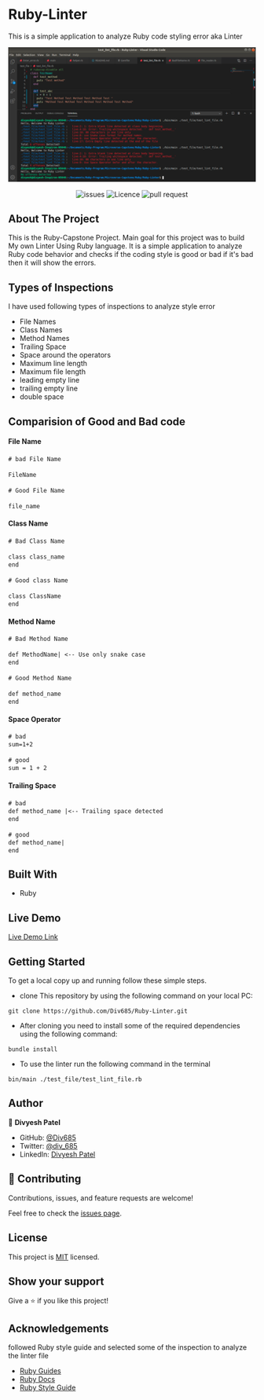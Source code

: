 # Ruby-Linter
This is a simple application to analyze Ruby code styling error aka Linter

![screenshot](./img/screenshot.png)

<p align="center"> 
<img src="https://img.shields.io/github/issues/Div685/Ruby-Linter?style=for-the-badge" alt="issues" >
<img src="https://img.shields.io/github/license/Div685/Ruby-Linter?style=for-the-badge" alt="Licence" >
<img src="https://img.shields.io/github/issues-pr/Div685/Ruby-Linter?style=for-the-badge" alt="pull request" >
</p>

## About The Project

This is the Ruby-Capstone Project. Main goal for this project was to build My own Linter Using Ruby language. It is a simple application to analyze Ruby code behavior and checks if the coding style is good or bad if it's bad then it will show the errors.

## Types of Inspections

I have used following types of inspections to analyze style error

- File Names
- Class Names
- Method Names
- Trailing Space
- Space around the operators
- Maximum line length
- Maximum file length
- leading empty line
- trailing empty line
- double space

## Comparision of Good and Bad code

#### File Name
```
# bad File Name

FileName

# Good File Name

file_name
```

####  Class Name
```
# Bad Class Name

class class_name
end

# Good class Name

class ClassName
end
```

#### Method Name
```
# Bad Method Name

def MethodName| <-- Use only snake case
end

# Good Method Name

def method_name
end
```


#### Space Operator
```
# bad
sum=1+2

# good
sum = 1 + 2
```

#### Trailing Space
```
# bad
def method_name |<-- Trailing space detected
end

# good
def method_name|
end
```


## Built With

- Ruby

## Live Demo

[Live Demo Link](https://repl.it/@Div685/Ruby-Linter)

## Getting Started

To get a local copy up and running follow these simple steps.

- clone This repository by using the following command on your local PC:

```
git clone https://github.com/Div685/Ruby-Linter.git
```
- After cloning you need to install some of the required dependencies using the following command:

```
bundle install
```
- To use the linter run the following command in the terminal
``` 
bin/main ./test_file/test_lint_file.rb
```


## Author

👤 **Divyesh Patel**

- GitHub: [@Div685](https://github.com/Div685)
- Twitter: [@div_685](https://www.linkedin.com/in/divyesh-patel-2a15a6107)
- LinkedIn: [Divyesh Patel](https://www.linkedin.com/in/divyesh-patel-2a15a6107)

## 🤝 Contributing

Contributions, issues, and feature requests are welcome!

Feel free to check the [issues page](https://github.com/Div685/Ruby-Linter/issues).

## License

This project is [MIT](https://github.com/Div685/Ruby-Linter/blob/feature/ruby_linter/LICENSE) licensed.

## Show your support

Give a ⭐️ if you like this project!

## Acknowledgements
followed Ruby style guide and selected some of the inspection to analyze the linter file
- [Ruby Guides](https://www.rubyguides.com/)
- [Ruby Docs](https://ruby-doc.org/)
- [Ruby Style Guide](https://rubystyle.guide/)
